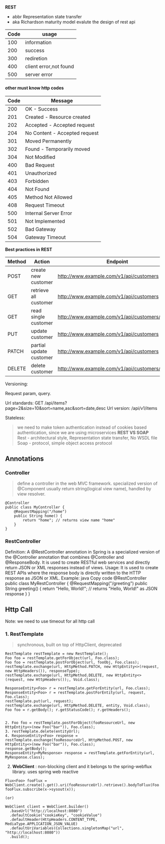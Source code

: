 **REST**  
- abbr Representation state transfer  
- aka Richardson maturity model evalute the design of rest api  

| Code | usage                     |
|------|---------------------------|
| 100  | information               |
| 200  | success                   |
| 300  | rediretion                |
| 400  | client error,not found    |
| 500  | server error              |

#### other must know http codes
| Code | Message                          |
|------|----------------------------------|
| 200  | OK - Success                     |
| 201  | Created - Resource created        |
| 202  | Accepted - Accepted request       |
| 204  | No Content - Accepted request     |
| 301  | Moved Permanently                 |
| 302  | Found - Temporarily moved         |
| 304  | Not Modified                      |
| 400  | Bad Request                       |
| 401  | Unauthorized                      |
| 403  | Forbidden                         |
| 404  | Not Found                         |
| 405  | Method Not Allowed                |
| 408  | Request Timeout                   |
| 500  | Internal Server Error             |
| 501  | Not Implemented                   |
| 502  | Bad Gateway                       |
| 504  | Gateway Timeout                   |


**Best practices in REST**  

Method  | Action                | Endpoint                                          |   
--------|-----------------------|---------------------------------------------------| 
POST    | create new customer   | http://www.example.com/v1/api/customers           |
GET     | retrieve all customer | http://www.example.com/v1/api/customers           |
GET     | read single customer  | http://www.example.com/v1/api/customers/{cusId}   |
PUT     | update customer       | http://www.example.com/v1/api/customers           | 
PATCH   | partial update customer| http://www.example.com/v1/api/customers           | 
DELETE  | delete customer       | http://www.example.com/v1/api/customers/{cusId}   |   

Versioning:  

Request param, query. 

Url standards: GET /api/items?page=2&size=10&sort=name,asc&sort=date,desc
Url version: /api/v1/items 

Stateless: 
> we need to make token authentication instead of cookies based authentication, since we are using microservices 
**REST VS SOAP**  
Rest - architectural style, Representation state transfer, No WSDL file\
Soap - protocol, simple object access protocol

## Annotations

### Controller
> define a controller in the web MVC framework. specialized version of @Component
> usually return string(logical view name), handled by view resolver.

```
@Controller
public class MyController {
    @RequestMapping("/home")
    public String home() {
        return "home"; // returns view name "home"
    }
}
```

### RestController
Definition: A @RestController annotation in Spring is a specialized version of the @Controller annotation that combines @Controller and @ResponseBody. It is used to create RESTful web services and directly return JSON or XML responses instead of views.
Usage: It is used to create REST APIs where the response body is directly written to the HTTP response as JSON or XML.
Example:
java
Copy code
@RestController
public class MyRestController {
    @RequestMapping("/greeting")
    public String greeting() {
        return "Hello, World!"; // returns "Hello, World!" as JSON response
    }
}




## Http Call  
Note: we need to use timeout for all http call  

### 1. RestTemplate 
> synchronous, built on top of HttpClient, deprecated  

```
RestTemplate restTemplate = new RestTemplate();
Foo foo = restTemplate.getForObject(url, Foo.class);
Foo foo = restTemplate.postForObject(url, fooObj, Foo.class);
restTemplate.exchange(url, HttpMethod.PATCH, new HttpEntity<>(request, new HttpHeaders()), responseType);
restTemplate.exchange(url, HttpMethod.DELETE, new HttpEntity<>(request, new HttpHeaders());, Void.class);

ResponseEntity<Foo> r = restTemplate.getForEntity(url, Foo.class);
ResponseEntity<Foo> r = restTemplate.postForEntity(url, request, Foo.class);
restTemplate.put(url, request);
restTemplate.exchange(url, HttpMethod.DELETE, entity, Void.class);
Foo foo = r.getBody(); r.getStatusCode(); r.getHeaders();   
```

```

2. Foo foo = restTemplate.postForObject(fooResourceUrl, new HttpEntity<>(new Foo("bar")), Foo.class);  
3. restTemplate.delete(entityUrl);
4. ResponseEntity<Foo> response = restTemplate.exchange(fooResourceUrl, HttpMethod.POST, new HttpEntity<>(new Foo("bar")), Foo.class); 
response.getBody();
ResponseEntity<MyResponse> response = restTemplate.getForEntity(url, MyResponse.class);

```
2. **WebClient** : non-blocking client and it belongs to the spring-webflux library. uses spring web reactive   
```
Flux<Foo> fooFlux = WebClient.create().get().uri(fooResourceUrl).retrieve().bodyToFlux(Foo.class);
fooFlux.subscribe(x->sysout(x));
	
(or)

WebClient client = WebClient.builder()
  .baseUrl("http://localhost:8080")
  .defaultCookie("cookieKey", "cookieValue")
  .defaultHeader(HttpHeaders.CONTENT_TYPE, MediaType.APPLICATION_JSON_VALUE) 
  .defaultUriVariables(Collections.singletonMap("url", "http://localhost:8080"))
  .build();
```